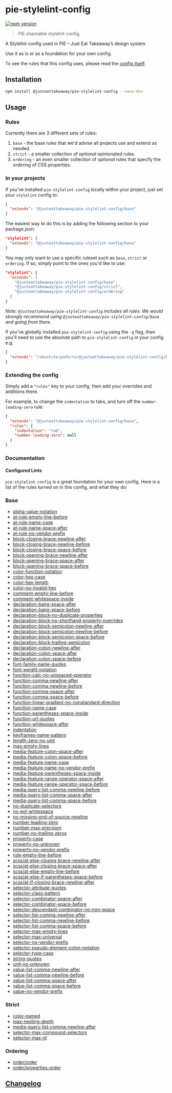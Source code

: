 # pie-stylelint-config

[![npm version](https://badge.fury.io/js/@justeattakeaway%2Fpie-stylelint-config.svg)](https://badge.fury.io/js/@justeattakeaway%2Fpie-stylelint-config)

> PIE shareable stylelint config.

A Stylelint config used in PIE – Just Eat Takeaway’s design system.

Use it as is or as a foundation for your own config.

To see the rules that this config uses, please read the [config itself](./index.js).


## Installation

```bash
npm install @justeattakeaway/pie-stylelint-config --save-dev
```

## Usage

### Rules

Currently there are 3 different sets of rules:

1. `base` - the base rules that we'd advise all projects use and extend as needed.
2. `strict` - a smaller collection of _optional_ opinionated rules.
3. `ordering` - an even smaller collection of _optional_ rules that specify the ordering of CSS properties. 

### In your projects

If you've installed `pie-stylelint-config` locally within your project, just set your `stylelint` config to:

```json
{
  "extends": "@justeattakeaway/pie-stylelint-config/base"
}
```

The easiest way to do this is by adding the following section to your package.json:

```json
"stylelint": {
  "extends": "@justeattakeaway/pie-stylelint-config/base"
}
```

You may only want to use a specific ruleset such as `base`, `strict` or `ordering`. If so, simply point to the ones you'd like to use:

```json
"stylelint": {
  "extends": [
    "@justeattakeaway/pie-stylelint-config/base",
    "@justeattakeaway/pie-stylelint-config/strict",
    "@justeattakeaway/pie-stylelint-config/ordering" 
  ]
}
```

_Note:  `@justeattakeaway/pie-stylelint-config` includes all rules. We would strongly recommend using `@justeattakeaway/pie-stylelint-config/base` and going from there._

If you've globally installed `pie-stylelint-config` using the `-g` flag, then you'll need to use the absolute path to `pie-stylelint-config` in your config e.g.

```json
{
  "extends": "/absolute/path/to/@justeattakeaway/pie-stylelint-config/base"
}
```

### Extending the config

Simply add a `"rules"` key to your config, then add your overrides and additions there.

For example, to change the `indentation` to tabs, and turn off the `number-leading-zero` rule:

```json
{
  "extends": "@justeattakeaway/pie-stylelint-config/base",
  "rules": {
    "indentation": "tab",
    "number-leading-zero": null
  }
}
```

### Documentation

#### Configured Lints

`pie-stylelint-config` is a great foundation for your own config. Here is a list of the rules turned on in this config, and what they do:

### Base
- [alpha-value-notation](https://stylelint.io/user-guide/rules/alpha-value-notation/)
- [at-rule-empty-line-before](https://stylelint.io/user-guide/rules/at-rule-empty-line-before/)
- [at-rule-name-case](https://stylelint.io/user-guide/rules/at-rule-name-case/)
- [at-rule-name-space-after](https://stylelint.io/user-guide/rules/at-rule-name-space-after/)
- [at-rule-no-vendor-prefix](https://stylelint.io/user-guide/rules/at-rule-no-vendor-prefix/)
- [block-closing-brace-newline-after](https://stylelint.io/user-guide/rules/block-closing-brace-newline-after/)
- [block-closing-brace-newline-before](https://stylelint.io/user-guide/rules/block-closing-brace-newline-before/)
- [block-closing-brace-space-before](https://stylelint.io/user-guide/rules/block-closing-brace-space-before/)
- [block-opening-brace-newline-after](https://stylelint.io/user-guide/rules/block-opening-brace-newline-after/)
- [block-opening-brace-space-after](https://stylelint.io/user-guide/rules/block-opening-brace-space-after/)
- [block-opening-brace-space-before](https://stylelint.io/user-guide/rules/block-opening-brace-space-before/)
- [color-function-notation](https://stylelint.io/user-guide/rules/color-function-notation/)
- [color-hex-case](https://stylelint.io/user-guide/rules/color-hex-case/)
- [color-hex-length](https://stylelint.io/user-guide/rules/color-hex-length/)
- [color-no-invalid-hex](https://stylelint.io/user-guide/rules/color-no-invalid-hex/)
- [comment-empty-line-before](https://stylelint.io/user-guide/rules/comment-empty-line-before/)
- [comment-whitespace-inside](https://stylelint.io/user-guide/rules/comment-whitespace-inside/)
- [declaration-bang-space-after](https://stylelint.io/user-guide/rules/declaration-bang-space-after/)
- [declaration-bang-space-before](https://stylelint.io/user-guide/rules/declaration-bang-space-before/)
- [declaration-block-no-duplicate-properties](https://stylelint.io/user-guide/rules/declaration-block-no-duplicate-properties/)
- [declaration-block-no-shorthand-property-overrides](https://stylelint.io/user-guide/rules/declaration-block-no-shorthand-property-overrides/)
- [declaration-block-semicolon-newline-after](https://stylelint.io/user-guide/rules/declaration-block-semicolon-newline-after/)
- [declaration-block-semicolon-newline-before](https://stylelint.io/user-guide/rules/declaration-block-semicolon-newline-before/)
- [declaration-block-semicolon-space-before](https://stylelint.io/user-guide/rules/declaration-block-semicolon-space-before/)
- [declaration-block-trailing-semicolon](https://stylelint.io/user-guide/rules/declaration-block-trailing-semicolon/)
- [declaration-colon-newline-after](https://stylelint.io/user-guide/rules/declaration-colon-newline-after/)
- [declaration-colon-space-after](https://stylelint.io/user-guide/rules/declaration-colon-space-after/)
- [declaration-colon-space-before](https://stylelint.io/user-guide/rules/declaration-colon-space-before/)
- [font-family-name-quotes](https://stylelint.io/user-guide/rules/font-family-name-quotes/)
- [font-weight-notation](https://stylelint.io/user-guide/rules/font-weight-notation/)
- [function-calc-no-unspaced-operator](https://stylelint.io/user-guide/rules/function-calc-no-unspaced-operator/)
- [function-comma-newline-after](https://stylelint.io/user-guide/rules/function-comma-newline-after/)
- [function-comma-newline-before](https://stylelint.io/user-guide/rules/function-comma-newline-before/)
- [function-comma-space-after](https://stylelint.io/user-guide/rules/function-comma-space-after/)
- [function-comma-space-before](https://stylelint.io/user-guide/rules/function-comma-space-before/)
- [function-linear-gradient-no-nonstandard-direction](https://stylelint.io/user-guide/rules/function-linear-gradient-no-nonstandard-direction/)
- [function-name-case](https://stylelint.io/user-guide/rules/function-name-case/)
- [function-parentheses-space-inside](https://stylelint.io/user-guide/rules/function-parentheses-space-inside/)
- [function-url-quotes](https://stylelint.io/user-guide/rules/function-url-quotes/)
- [function-whitespace-after](https://stylelint.io/user-guide/rules/function-whitespace-after/)
- [indentation](https://stylelint.io/user-guide/rules/indentation/)
- [keyframes-name-pattern](https://stylelint.io/user-guide/rules/keyframes-name-pattern/)
- [length-zero-no-unit](https://stylelint.io/user-guide/rules/length-zero-no-unit/)
- [max-empty-lines](https://stylelint.io/user-guide/rules/max-empty-lines/)
- [media-feature-colon-space-after](https://stylelint.io/user-guide/rules/media-feature-colon-space-after/)
- [media-feature-colon-space-before](https://stylelint.io/user-guide/rules/media-feature-colon-space-before/)
- [media-feature-name-case](https://stylelint.io/user-guide/rules/media-feature-name-case/)
- [media-feature-name-no-vendor-prefix](https://stylelint.io/user-guide/rules/media-feature-name-no-vendor-prefix/)
- [media-feature-parentheses-space-inside](https://stylelint.io/user-guide/rules/media-feature-parentheses-space-inside/)
- [media-feature-range-operator-space-after](https://stylelint.io/user-guide/rules/media-feature-range-operator-space-after/)
- [media-feature-range-operator-space-before](https://stylelint.io/user-guide/rules/media-feature-range-operator-space-before/)
- [media-query-list-comma-newline-before](https://stylelint.io/user-guide/rules/media-query-list-comma-newline-before/)
- [media-query-list-comma-space-after](https://stylelint.io/user-guide/rules/media-query-list-comma-space-after/)
- [media-query-list-comma-space-before](https://stylelint.io/user-guide/rules/media-query-list-comma-space-before/)
- [no-duplicate-selectors](https://stylelint.io/user-guide/rules/no-duplicate-selectors/)
- [no-eol-whitespace](https://stylelint.io/user-guide/rules/no-eol-whitespace/)
- [no-missing-end-of-source-newline](https://stylelint.io/user-guide/rules/no-missing-end-of-source-newline/)
- [number-leading-zero](https://stylelint.io/user-guide/rules/number-leading-zero/)
- [number-max-precision](https://stylelint.io/user-guide/rules/number-max-precision/)
- [number-no-trailing-zeros](https://stylelint.io/user-guide/rules/number-no-trailing-zeros/)
- [property-case](https://stylelint.io/user-guide/rules/property-case/)
- [property-no-unknown](https://stylelint.io/user-guide/rules/property-no-unknown/)
- [property-no-vendor-prefix](https://stylelint.io/user-guide/rules/property-no-vendor-prefix/)
- [rule-empty-line-before](https://stylelint.io/user-guide/rules/rule-empty-line-before/)
- [scss/at-else-closing-brace-newline-after](https://github.com/stylelint-scss/stylelint-scss/blob/master/src/rules/at-else-closing-brace-newline-after/README.md)
- [scss/at-else-closing-brace-space-after](https://github.com/stylelint-scss/stylelint-scss/blob/master/src/rules/at-else-closing-brace-space-after/README.md)
- [scss/at-else-empty-line-before](https://github.com/stylelint-scss/stylelint-scss/blob/master/src/rules/at-else-empty-line-before)
- [scss/at-else-if-parentheses-space-before](https://github.com/stylelint-scss/stylelint-scss/blob/master/src/rules/at-else-if-parentheses-space-before)
- [scss/at-if-closing-brace-newline-after](https://github.com/stylelint-scss/stylelint-scss/blob/master/src/rules/at-if-closing-brace-newline-after)
- [selector-attribute-quotes](https://stylelint.io/user-guide/rules/selector-attribute-quotes/)
- [selector-class-pattern](https://stylelint.io/user-guide/rules/selector-class-pattern/)
- [selector-combinator-space-after](https://stylelint.io/user-guide/rules/selector-combinator-space-after/)
- [selector-combinator-space-before](https://stylelint.io/user-guide/rules/selector-combinator-space-before/)
- [selector-descendant-combinator-no-non-space](https://stylelint.io/user-guide/rules/selector-descendant-combinator-no-non-space/)
- [selector-list-comma-newline-after](https://stylelint.io/user-guide/rules/selector-list-comma-newline-after/)
- [selector-list-comma-newline-before](https://stylelint.io/user-guide/rules/selector-list-comma-newline-before/)
- [selector-list-comma-space-before](https://stylelint.io/user-guide/rules/selector-list-comma-space-before/)
- [selector-max-empty-lines](https://stylelint.io/user-guide/rules/selector-max-empty-lines/)
- [selector-max-universal](https://stylelint.io/user-guide/rules/selector-max-universal/)
- [selector-no-vendor-prefix](https://stylelint.io/user-guide/rules/selector-no-vendor-prefix/)
- [selector-pseudo-element-colon-notation](https://stylelint.io/user-guide/rules/selector-pseudo-element-colon-notation/)
- [selector-type-case](https://stylelint.io/user-guide/rules/selector-type-case/)
- [string-quotes](https://stylelint.io/user-guide/rules/string-quotes/)
- [unit-no-unknown](https://stylelint.io/user-guide/rules/unit-no-unknown/)
- [value-list-comma-newline-after](https://stylelint.io/user-guide/rules/value-list-comma-newline-after/)
- [value-list-comma-newline-before](https://stylelint.io/user-guide/rules/value-list-comma-newline-before/)
- [value-list-comma-space-after](https://stylelint.io/user-guide/rules/value-list-comma-space-after/)
- [value-list-comma-space-before](https://stylelint.io/user-guide/rules/value-list-comma-space-before/)
- [value-no-vendor-prefix](https://stylelint.io/user-guide/rules/value-no-vendor-prefix/)

### Strict
- [color-named](https://stylelint.io/user-guide/rules/color-named/)
- [max-nesting-depth](https://stylelint.io/user-guide/rules/max-nesting-depth/)
- [media-query-list-comma-newline-after](https://stylelint.io/user-guide/rules/media-query-list-comma-newline-after/)
- [selector-max-compound-selectors](https://stylelint.io/user-guide/rules/selector-max-compound-selectors/)
- [selector-max-id](https://stylelint.io/user-guide/rules/selector-max-id/) 

### Ordering
- [order/order](https://github.com/hudochenkov/stylelint-order/blob/master/rules/order/README.md)
- [order/properties-order](https://github.com/hudochenkov/stylelint-order/blob/master/rules/properties-order/README.md) 

## [Changelog](CHANGELOG.md)
